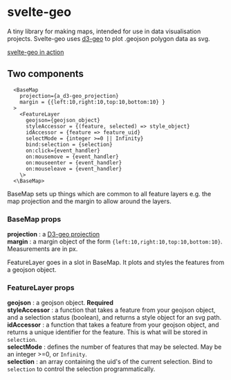 # svelte-geo

A tiny library for making maps, intended for use in data visualisation projects. Svelte-geo uses [d3-geo](https://github.com/d3/d3-geo) to plot .geojson polygon data as svg.

[svelte-geo in action](https://svelte-geo.vercel.app/)

## Two components

```
  <BaseMap
    projection={a_d3-geo_projection}
    margin = {{left:10,right:10,top:10,bottom:10} }
  >
    <FeatureLayer
      geojson={geojson_object}
      styleAccessor = {(feature, selected) => style_object}
      idAccessor = {feature => feature_uid}
      selectMode = {integer >=0 || Infinity}
      bind:selection = {selection}
      on:click={event_handler}
      on:mousemove = {event_handler}
      on:mouseenter = {event_handler}
      on:mouseleave = {event_handler}
    \>
  <\BaseMap>
```

BaseMap sets up things which are common to all feature layers e.g. the map projection and the margin to allow around the layers.

### BaseMap props

**projection** : a [D3-geo projection](https://github.com/d3/d3-geo)  
**margin** : a margin object of the form `{left:10,right:10,top:10,bottom:10}`. Measurements are in px.

FeatureLayer goes in a slot in BaseMap. It plots and styles the features from a geojson object.

### FeatureLayer props

**geojson** : a geojson object. **Required**  
**styleAccessor** : a function that takes a feature from your geojson object, and a selection status (boolean), and returns a style object for an svg path.  
**idAccessor** : a function that takes a feature from your geojson object, and returns a unique identifier for the feature. This is what will be stored in `selection`.  
**selectMode** : defines the number of features that may be selected. May be an integer >=0, or `Infinity`.  
**selection** : an array containing the uid's of the current selection. Bind to `selection` to control the selection programmatically.
